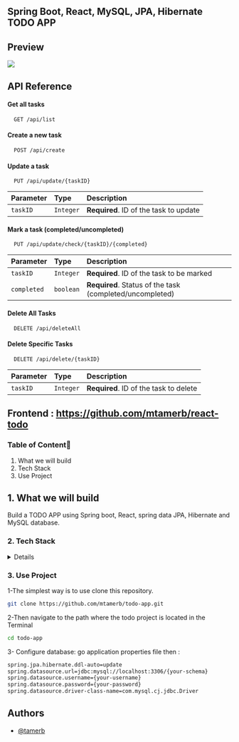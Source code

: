 ﻿## Spring Boot, React, MySQL, JPA, Hibernate TODO APP



## Preview

![](src/main/resources/static/todo-preview.gif)


## API Reference

#### Get all tasks

```http
  GET /api/list
```


#### Create a new task

```http
  POST /api/create
```


#### Update a task

```http
  PUT /api/update/{taskID}
```

| Parameter | Type     | Description                |
| :-------- | :------- | :------------------------- |
| `taskID` | `Integer` | **Required**. ID of the task to update |

#### Mark a task (completed/uncompleted)

```http
  PUT /api/update/check/{taskID}/{completed}
```

| Parameter | Type     | Description                |
| :-------- | :------- | :------------------------- |
| `taskID` | `Integer` | **Required**.  ID of the task to be marked |
| `completed` | `boolean` | **Required**. Status of the task (completed/uncompleted) |


#### Delete All Tasks
```http
  DELETE /api/deleteAll
```

#### Delete Specific Tasks

```http
  DELETE /api/delete/{taskID}
```

| Parameter | Type     | Description                |
| :-------- | :------- | :------------------------- |
| `taskID` | `Integer` | **Required**. ID of the task to delete |


## Frontend : https://github.com/mtamerb/react-todo 


### Table of Content🚀️

1. What we will build
2. Tech Stack
3. Use Project



## 1. What we will build

Build a TODO APP using Spring boot, React,  spring data JPA, Hibernate and MySQL database.


### 2. Tech Stack

<details>

- [Java](https://www.java.com/tr/) - Java is a powerful general-purpose programming language-
- [Spring](https://spring.io) - The Spring Framework is an application framework and inversion of control container for the Java platform.
- [React](https://react.dev/) - React is an open source javascript library for creating user interfaces.
- [MySQL](https://dev.mysql.com/downloads/installer/) - MySQL Database is a client/server system that consists of a multithreaded SQL server that supports different back ends, several different client programs and libraries, administrative tools, and a wide range of application-programming interfaces (APIs).
- [Jpa](https://spring.io/projects/spring-data-jpa) -The Java Persistence API (JPA) is a specification of Java. It is used to persist data between Java object and relational database.
- [Maven](https://maven.apache.org) - Apache Maven is a software project management and comprehension tool. Based on the concept of a project object model (POM), Maven can manage a project's build, reporting and documentation from a central piece of information.
- [Postman](https://www.postman.com) - Postman is an API platform for building and using APIs.
- [Lombok](https://projectlombok.org/download) - Project Lombok (from now on, Lombok) is an annotation-based Java
  library that allows you to reduce boilerplate code.
- [Intellij Idea](https://www.jetbrains.com/idea/) - IntelliJ IDEA is an Integrated Development Environment (IDE) for
  JVM languages designed to maximize developer productivity.

</details>

### 3. Use Project

1-The simplest way is to use clone this repository.

```sh
git clone https://github.com/mtamerb/todo-app.git
```
2-Then navigate to the path where the todo project is located in the Terminal
```sh
cd todo-app
```
3- Configure database:
go application properties file then :

```sh
spring.jpa.hibernate.ddl-auto=update
spring.datasource.url=jdbc:mysql://localhost:3306/{your-schema}
spring.datasource.username={your-username}
spring.datasource.password={your-password}
spring.datasource.driver-class-name=com.mysql.cj.jdbc.Driver
```





## Authors

- [@tamerb](https://github.com/mtamerb)


